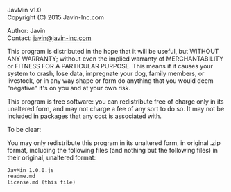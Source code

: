 JavMin v1.0  
Copyright (C) 2015 Javin-Inc.com

Author: Javin  
Contact: javin@javin-inc.com

This program is distributed in the hope that it will be useful,
but WITHOUT ANY WARRANTY; without even the implied warranty of
MERCHANTABILITY or FITNESS FOR A PARTICULAR PURPOSE.  This means
if it causes your system to crash, lose data, impregnate your dog, 
family members, or livestock, or in any way shape or form do anything
that you would deem "negative" it's on you and at your own risk.  

This program is free software: you can redistribute free of charge
only in its unaltered form, and may not charge a fee of any sort to 
do so.  It may not be included in packages that any cost is associated
with.

To be clear: 

You may only redistribute this program in its unaltered form, in original 
.zip format, including the following files (and nothing but the following
files) in their original, unaltered format: 

	JavMin_1.0.0.js
	readme.md
	license.md (this file)
